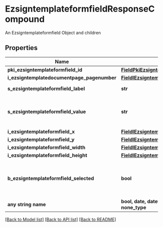 # EzsigntemplateformfieldResponseCompound

An Ezsigntemplateformfield Object and children

## Properties
Name | Type | Description | Notes
------------ | ------------- | ------------- | -------------
**pki_ezsigntemplateformfield_id** | [**FieldPkiEzsigntemplateformfieldID**](FieldPkiEzsigntemplateformfieldID.md) |  | 
**i_ezsigntemplatedocumentpage_pagenumber** | [**FieldIEzsigntemplatedocumentpagePagenumber**](FieldIEzsigntemplatedocumentpagePagenumber.md) |  | 
**s_ezsigntemplateformfield_label** | **str** | The Label for the Ezsigntemplateformfield | 
**s_ezsigntemplateformfield_value** | **str** | The value for the Ezsigntemplateformfield  This can only be set if eEzsigntemplateformfieldgroupType is Checkbox or Radio | 
**i_ezsigntemplateformfield_x** | [**FieldIEzsigntemplateformfieldX**](FieldIEzsigntemplateformfieldX.md) |  | 
**i_ezsigntemplateformfield_y** | [**FieldIEzsigntemplateformfieldY**](FieldIEzsigntemplateformfieldY.md) |  | 
**i_ezsigntemplateformfield_width** | [**FieldIEzsigntemplateformfieldWidth**](FieldIEzsigntemplateformfieldWidth.md) |  | 
**i_ezsigntemplateformfield_height** | [**FieldIEzsigntemplateformfieldHeight**](FieldIEzsigntemplateformfieldHeight.md) |  | 
**b_ezsigntemplateformfield_selected** | **bool** | Whether the Ezsigntemplateformfield is selected or not by default.  This can only be set if eEzsigntemplateformfieldgroupType is **Checkbox** or **Radio** | [optional] 
**any string name** | **bool, date, datetime, dict, float, int, list, str, none_type** | any string name can be used but the value must be the correct type | [optional]

[[Back to Model list]](../README.md#documentation-for-models) [[Back to API list]](../README.md#documentation-for-api-endpoints) [[Back to README]](../README.md)


